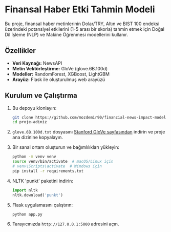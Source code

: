 # Finansal Haber Etki Tahmin Modeli

Bu proje, finansal haber metinlerinin Dolar/TRY, Altın ve BIST 100 endeksi üzerindeki potansiyel etkilerini (1-5 arası bir skorla) tahmin etmek için Doğal Dil İşleme (NLP) ve Makine Öğrenmesi modellerini kullanır.

## Özellikler

- **Veri Kaynağı:** NewsAPI
- **Metin Vektörleştirme:** GloVe (glove.6B.100d)
- **Modeller:** RandomForest, XGBoost, LightGBM
- **Arayüz:** Flask ile oluşturulmuş web arayüzü

## Kurulum ve Çalıştırma

1.  Bu depoyu klonlayın:
    ```bash
    git clone https://github.com/mozdemir90/financial-news-impact-model.git
    cd proje-adiniz
    ```

2.  `glove.6B.100d.txt` dosyasını [Stanford GloVe sayfasından](https://nlp.stanford.edu/projects/glove/) indirin ve proje ana dizinine kopyalayın.

3.  Bir sanal ortam oluşturun ve bağımlılıkları yükleyin:
    ```bash
    python -m venv venv
    source venv/bin/activate  # macOS/Linux için
    # venv\Scripts\activate  # Windows için
    pip install -r requirements.txt
    ```
    
4.  NLTK 'punkt' paketini indirin:
    ```python
    import nltk
    nltk.download('punkt')
    ```

5.  Flask uygulamasını çalıştırın:
    ```bash
    python app.py
    ```

6.  Tarayıcınızda `http://127.0.0.1:5000` adresini açın.
